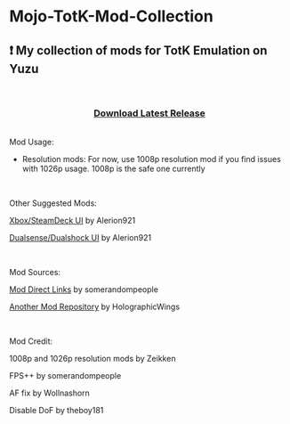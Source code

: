 # Mojo-TotK-Mod-Collection

## :exclamation: My collection of mods for TotK Emulation on Yuzu

<br>

<div align="center">

### [Download Latest Release](https://github.com/itztherealmojo/Mojo-TotK-Mod-Collection/releases/)
</div>

</br> Mod Usage:

- Resolution mods: For now, use 1008p resolution mod if you find issues with 1026p usage. 1008p is the safe one currently
<br>

Other Suggested Mods:

[Xbox/SteamDeck UI](https://gamebanana.com/mods/443354) by Alerion921

[Dualsense/Dualshock UI](https://gamebanana.com/mods/443201) by Alerion921

<br>

Mod Sources:

[Mod Direct Links](https://gbatemp.net/download/loz-tears-of-the-kingdom-fps-static-fps-and-visual-fixes-patch-collection.37996/) by somerandompeople

[Another Mod Repository](https://github.com/HolographicWings/TOTK-Mods-collection) by HolographicWings

<br>

Mod Credit:

1008p and 1026p resolution mods by Zeikken

FPS++ by somerandompeople

AF fix by Wollnashorn

Disable DoF by theboy181
